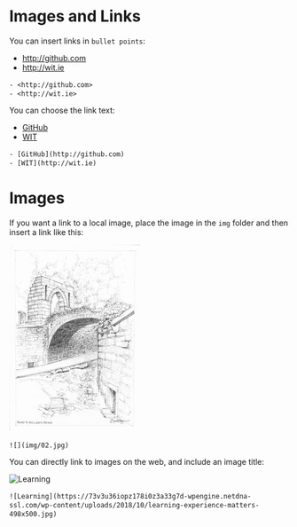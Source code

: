 # Images and Links

You can insert links in `bullet points`:

- <http://github.com>
- <http://wit.ie>

~~~
- <http://github.com>
- <http://wit.ie>
~~~

You can choose the link text:

- [GitHub](http://github.com)
- [WIT](http://wit.ie)

~~~
- [GitHub](http://github.com)
- [WIT](http://wit.ie)
~~~

# Images

If you want a link to a local image, place the image in the `img` folder and then insert a link like this:

![](img/02.jpg)

~~~
![](img/02.jpg)
~~~

You can directly link to images on the web, and include an image title:

![Learning](https://73v3u36iopz178i0z3a33g7d-wpengine.netdna-ssl.com/wp-content/uploads/2018/10/learning-experience-matters-498x500.jpg)


~~~
![Learning](https://73v3u36iopz178i0z3a33g7d-wpengine.netdna-ssl.com/wp-content/uploads/2018/10/learning-experience-matters-498x500.jpg)
~~~
<br />